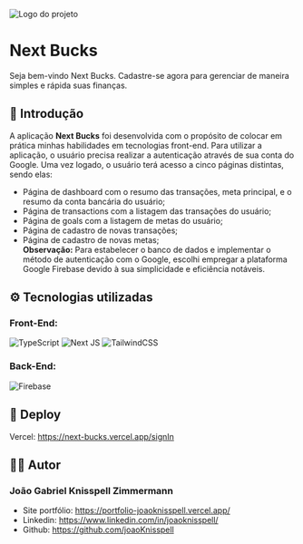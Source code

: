 ![Logo do projeto](https://i.imgur.com/xpOIFvc.jpg)
# Next Bucks

Seja bem-vindo Next Bucks. Cadastre-se agora para gerenciar de maneira simples e rápida suas finanças.

## 🚀 Introdução
A aplicação <strong>Next Bucks</strong> foi desenvolvida com o propósito de colocar em prática minhas habilidades em tecnologias front-end. Para utilizar a aplicação, o usuário precisa realizar a autenticação através de sua conta do Google. Uma vez logado, o usuário terá acesso a cinco páginas distintas, sendo elas:
* Página de dashboard com o resumo das transações, meta principal, e o resumo da conta bancária do usuário;
* Página de transactions com a listagem das transações do usuário;
* Página de goals com a listagem de metas do usuário;
* Página de cadastro de novas transações;
* Página de cadastro de novas metas;<br>
<strong>Observação:</strong> Para estabelecer o banco de dados e implementar o método de autenticação com o Google, escolhi empregar a plataforma Google Firebase devido à sua simplicidade e eficiência notáveis.<br>

## ⚙️ Tecnologias utilizadas
### Front-End:
![TypeScript](https://img.shields.io/badge/typescript-%23007ACC.svg?style=for-the-badge&logo=typescript&logoColor=white)
![Next JS](https://img.shields.io/badge/Next-black?style=for-the-badge&logo=next.js&logoColor=white)
![TailwindCSS](https://img.shields.io/badge/tailwindcss-%2338B2AC.svg?style=for-the-badge&logo=tailwind-css&logoColor=white)

### Back-End:
![Firebase](https://img.shields.io/badge/Firebase-039BE5?style=for-the-badge&logo=Firebase&logoColor=white)

## 🌊 Deploy
Vercel: https://next-bucks.vercel.app/signIn

## ✍🏼 Autor
### João Gabriel Knisspell Zimmermann
* Site portfólio: https://portfolio-joaoknisspell.vercel.app/
* Linkedin: https://www.linkedin.com/in/joaoknisspell/
* Github: https://github.com/joaoKnisspell

